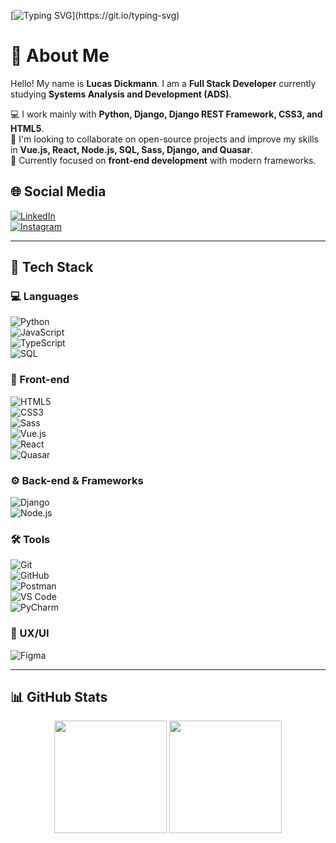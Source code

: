 [![Typing SVG](https://readme-typing-svg.herokuapp.com?font=Fira+Code&size=14&pause=1000&color=E94D5F&width=435&lines=Olá+DEV.+Bem-vindo+ao+meu+GitHub!+Bora+codificar!;Prazer%2C+meu+nome+%C3%A9+Lucas+Dickmann.)](https://git.io/typing-svg)

# 👋 About Me  
Hello! My name is **Lucas Dickmann**. I am a **Full Stack Developer** currently studying **Systems Analysis and Development (ADS)**.  

💻 I work mainly with **Python, Django, Django REST Framework, CSS3, and HTML5**.  
🚀 I'm looking to collaborate on open-source projects and improve my skills in **Vue.js, React, Node.js, SQL, Sass, Django, and Quasar**.  
📌 Currently focused on **front-end development** with modern frameworks.  

## 🌐 Social Media  
[![LinkedIn](https://img.shields.io/badge/linkedin-%230077B5.svg?style=for-the-badge&logo=linkedin&logoColor=white)](https://linkedin.com/in/lucas-dickmann)  
[![Instagram](https://img.shields.io/badge/Instagram-%23E4405F.svg?style=for-the-badge&logo=Instagram&logoColor=white)](https://instagram.com/luksdickmann)  

---

## 🚀 Tech Stack  

### 💻 Languages  
![Python](https://skillicons.dev/icons?i=python)  
![JavaScript](https://skillicons.dev/icons?i=js)  
![TypeScript](https://skillicons.dev/icons?i=typescript)  
![SQL](https://skillicons.dev/icons?i=postgresql)  

### 🎨 Front-end  
![HTML5](https://skillicons.dev/icons?i=html)  
![CSS3](https://skillicons.dev/icons?i=css)  
![Sass](https://skillicons.dev/icons?i=sass)  
![Vue.js](https://skillicons.dev/icons?i=vue)  
![React](https://skillicons.dev/icons?i=react)  
![Quasar](https://skillicons.dev/icons?i=quasar)  

### ⚙️ Back-end & Frameworks  
![Django](https://skillicons.dev/icons?i=django)  
![Node.js](https://skillicons.dev/icons?i=nodejs)  

### 🛠️ Tools  
![Git](https://skillicons.dev/icons?i=git)  
![GitHub](https://skillicons.dev/icons?i=github)  
![Postman](https://skillicons.dev/icons?i=postman)  
![VS Code](https://skillicons.dev/icons?i=vscode)  
![PyCharm](https://skillicons.dev/icons?i=pycharm)  

### 🎨 UX/UI  
![Figma](https://skillicons.dev/icons?i=figma)  

---

## 📊 GitHub Stats  
<div align="center">
  <img height="180em" src="https://github-readme-streak-stats.herokuapp.com/?user=ldickmann&theme=blueberry&hide_border=true" />
  <img height="180em" src="https://github-readme-stats.vercel.app/api/top-langs/?username=ldickmann&theme=blueberry&layout=compact&hide_border=true" />
</div>
